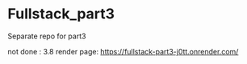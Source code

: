 # Fullstack_part3
Separate repo for part3 


not done : 3.8
render page: https://fullstack-part3-j0tt.onrender.com/
